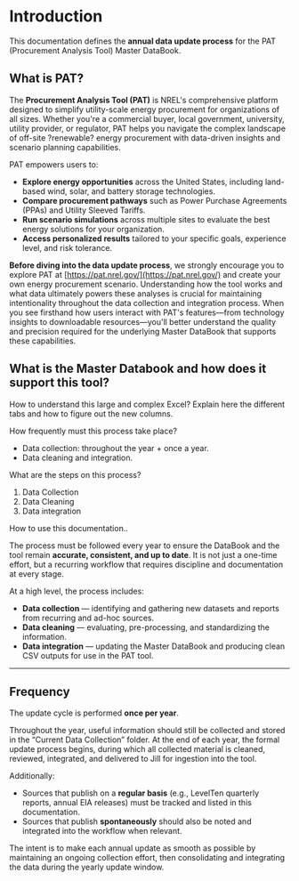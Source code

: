# Introduction

This documentation defines the **annual data update process** for the PAT (Procurement Analysis Tool) Master DataBook. 

## What is PAT?

The **Procurement Analysis Tool (PAT)** is NREL's comprehensive platform designed to simplify utility-scale energy procurement for organizations of all sizes. Whether you're a commercial buyer, local government, university, utility provider, or regulator, PAT helps you navigate the complex landscape of off-site ?renewable? energy procurement with data-driven insights and scenario planning capabilities.

PAT empowers users to:

- **Explore energy opportunities** across the United States, including land-based wind, solar, and battery storage technologies.
- **Compare procurement pathways** such as Power Purchase Agreements (PPAs) and Utility Sleeved Tariffs.
- **Run scenario simulations** across multiple sites to evaluate the best energy solutions for your organization.
- **Access personalized results** tailored to your specific goals, experience level, and risk tolerance.

**Before diving into the data update process**, we strongly encourage you to explore PAT at [https://pat.nrel.gov/](https://pat.nrel.gov/) and create your own energy procurement scenario. Understanding how the tool works and what data ultimately powers these analyses is crucial for maintaining intentionality throughout the data collection and integration process. When you see firsthand how users interact with PAT's features—from technology insights to downloadable resources—you'll better understand the quality and precision required for the underlying Master DataBook that supports these capabilities.

## What is the Master Databook and how does it support this tool? 

How to understand this large and complex Excel? 
Explain here the different tabs and how to figure out the new columns. 

How frequently must this process take place?
- Data collection: throughout the year + once a year. 
- Data cleaning and integration. 

What are the steps on this process? 
1. Data Collection
2. Data Cleaning
3. Data integration

How to use this documentation.. 



The process must be followed every year to ensure the DataBook and the tool remain **accurate, consistent, and up to date**. It is not just a one-time effort, but a recurring workflow that requires discipline and documentation at every stage.  

At a high level, the process includes:

- **Data collection** — identifying and gathering new datasets and reports from recurring and ad-hoc sources.  
- **Data cleaning** — evaluating, pre-processing, and standardizing the information.  
- **Data integration** — updating the Master DataBook and producing clean CSV outputs for use in the PAT tool.  

---

## Frequency

The update cycle is performed **once per year**.  

Throughout the year, useful information should still be collected and stored in the “Current Data Collection” folder. At the end of each year, the formal update process begins, during which all collected material is cleaned, reviewed, integrated, and delivered to Jill for ingestion into the tool.  

Additionally:
- Sources that publish on a **regular basis** (e.g., LevelTen quarterly reports, annual EIA releases) must be tracked and listed in this documentation.  
- Sources that publish **spontaneously** should also be noted and integrated into the workflow when relevant.  

The intent is to make each annual update as smooth as possible by maintaining an ongoing collection effort, then consolidating and integrating the data during the yearly update window.
